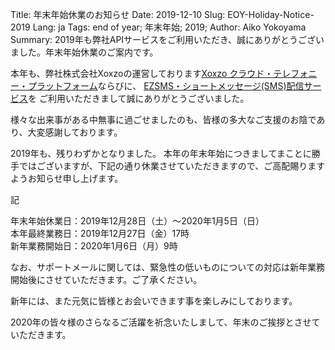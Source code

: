 Title: 年末年始休業のお知らせ 
Date: 2019-12-10 
Slug: EOY-Holiday-Notice-2019 
Lang: ja 
Tags: end of year; 年末年始; 2019; 
Author: Aiko Yokoyama 
Summary: 2019年も弊社APIサービスをご利用いただき、誠にありがとうございました。年末年始休業のご案内です。

本年も、弊社株式会社Xoxzoの運営しております[Xoxzo クラウド・テレフォニー・プラットフォーム](https://www.xoxzo.com/ja/)ならびに、
[EZSMS・ショートメッセージ(SMS)配信サービス](https://www.ezsms.biz/ja/)を ご利用いただきまして誠にありがとうございました。

様々な出来事がある中無事に過ごせましたのも、皆様の多大なご支援のお陰であり、大変感謝しております。

2019年も、残りわずかとなりました。
本年の年末年始につきましてまことに勝手ではございますが、下記の通り休業させていただきますので、ご高配賜りますようお知らせ申し上げます。

記

年末年始休業日：2019年12月28日（土）～2020年1月5日（日）</br>
本年最終業務日：2019年12月27日（金）17時 </br>
新年業務開始日：2020年1月6日（月）9時 </br>

なお、サポートメールに関しては、緊急性の低いものについての対応は新年業務開始後にさせていただきます。ご了承ください。

新年には、また元気に皆様とお会いできます事を楽しみにしております。

2020年の皆々様のさらなるご活躍を祈念いたしまして、年末のご挨拶とさせていただきます。


